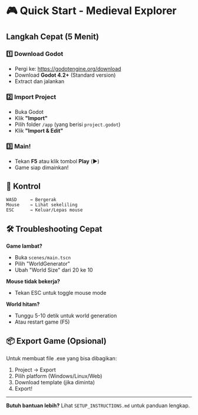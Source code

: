 # 🎮 Quick Start - Medieval Explorer

## Langkah Cepat (5 Menit)

### 1️⃣ Download Godot
- Pergi ke: https://godotengine.org/download
- Download **Godot 4.2+** (Standard version)
- Extract dan jalankan

### 2️⃣ Import Project
- Buka Godot
- Klik **"Import"**
- Pilih folder `/app` (yang berisi `project.godot`)
- Klik **"Import & Edit"**

### 3️⃣ Main!
- Tekan **F5** atau klik tombol **Play** (▶️)
- Game siap dimainkan!

## 🎯 Kontrol

```
WASD     → Bergerak
Mouse    → Lihat sekeliling
ESC      → Keluar/Lepas mouse
```

## 🛠️ Troubleshooting Cepat

**Game lambat?**
- Buka `scenes/main.tscn`
- Pilih "WorldGenerator"
- Ubah "World Size" dari 20 ke 10

**Mouse tidak bekerja?**
- Tekan ESC untuk toggle mouse mode

**World hitam?**
- Tunggu 5-10 detik untuk world generation
- Atau restart game (F5)

## 📦 Export Game (Opsional)

Untuk membuat file .exe yang bisa dibagikan:
1. Project → Export
2. Pilih platform (Windows/Linux/Web)
3. Download template (jika diminta)
4. Export!

---

**Butuh bantuan lebih?** Lihat `SETUP_INSTRUCTIONS.md` untuk panduan lengkap.
